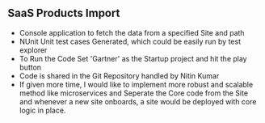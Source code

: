 ## SaaS Products Import

- Console application to fetch the data from a specified Site and path
- NUnit Unit test cases Generated, which could be easily run by test explorer 
- To Run the Code Set 'Gartner' as the Startup project and hit the play button
- Code is shared in the Git Repository handled by Nitin Kumar
- If given more time, I would like to implement more robust and scalable method like microservices and Seperate the Core code from the Site and whenever a new site onboards, 
  a site would be deployed with core logic in place.